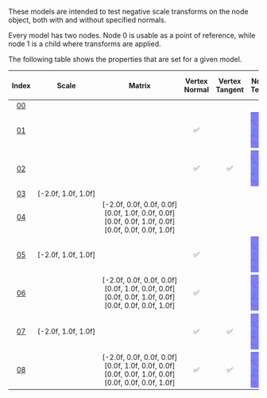 These models are intended to test negative scale transforms on the node object, both with and without specified normals.  

Every model has two nodes. Node 0 is usable as a point of reference, while node 1 is a child where transforms are applied.  

The following table shows the properties that are set for a given model.  


Index | Scale | Matrix | Vertex Normal | Vertex Tangent | Normal Texture | Base Color Texture | Metallic Roughness Texture
:---: | :---: | :---: | :---: | :---: | :---: | :---: | :---:
[00](Node_NegativeScale_00.gltf) |   |   |   |   |   |   |  
[01](Node_NegativeScale_01.gltf) |   |   | :white_check_mark: |   | <img src="Textures/Texture_normal_Nodes.png" height="72" width="72" align="middle"> | <img src="Textures/Texture_baseColor_Nodes.png" height="72" width="72" align="middle"> | <img src="Textures/Texture_metallicRoughness_Nodes.png" height="72" width="72" align="middle">
[02](Node_NegativeScale_02.gltf) |   |   | :white_check_mark: | :white_check_mark: | <img src="Textures/Texture_normal_Nodes.png" height="72" width="72" align="middle"> | <img src="Textures/Texture_baseColor_Nodes.png" height="72" width="72" align="middle"> | <img src="Textures/Texture_metallicRoughness_Nodes.png" height="72" width="72" align="middle">
[03](Node_NegativeScale_03.gltf) | [-2.0f,&nbsp;1.0f,&nbsp;1.0f] |   |   |   |   |   |  
[04](Node_NegativeScale_04.gltf) |   | [-2.0f,&nbsp;0.0f,&nbsp;0.0f,&nbsp;0.0f]<br>[0.0f,&nbsp;1.0f,&nbsp;0.0f,&nbsp;0.0f]<br>[0.0f,&nbsp;0.0f,&nbsp;1.0f,&nbsp;0.0f]<br>[0.0f,&nbsp;0.0f,&nbsp;0.0f,&nbsp;1.0f]<br> |   |   |   |   |  
[05](Node_NegativeScale_05.gltf) | [-2.0f,&nbsp;1.0f,&nbsp;1.0f] |   | :white_check_mark: |   | <img src="Textures/Texture_normal_Nodes.png" height="72" width="72" align="middle"> | <img src="Textures/Texture_baseColor_Nodes.png" height="72" width="72" align="middle"> | <img src="Textures/Texture_metallicRoughness_Nodes.png" height="72" width="72" align="middle">
[06](Node_NegativeScale_06.gltf) |   | [-2.0f,&nbsp;0.0f,&nbsp;0.0f,&nbsp;0.0f]<br>[0.0f,&nbsp;1.0f,&nbsp;0.0f,&nbsp;0.0f]<br>[0.0f,&nbsp;0.0f,&nbsp;1.0f,&nbsp;0.0f]<br>[0.0f,&nbsp;0.0f,&nbsp;0.0f,&nbsp;1.0f]<br> | :white_check_mark: |   | <img src="Textures/Texture_normal_Nodes.png" height="72" width="72" align="middle"> | <img src="Textures/Texture_baseColor_Nodes.png" height="72" width="72" align="middle"> | <img src="Textures/Texture_metallicRoughness_Nodes.png" height="72" width="72" align="middle">
[07](Node_NegativeScale_07.gltf) | [-2.0f,&nbsp;1.0f,&nbsp;1.0f] |   | :white_check_mark: | :white_check_mark: | <img src="Textures/Texture_normal_Nodes.png" height="72" width="72" align="middle"> | <img src="Textures/Texture_baseColor_Nodes.png" height="72" width="72" align="middle"> | <img src="Textures/Texture_metallicRoughness_Nodes.png" height="72" width="72" align="middle">
[08](Node_NegativeScale_08.gltf) |   | [-2.0f,&nbsp;0.0f,&nbsp;0.0f,&nbsp;0.0f]<br>[0.0f,&nbsp;1.0f,&nbsp;0.0f,&nbsp;0.0f]<br>[0.0f,&nbsp;0.0f,&nbsp;1.0f,&nbsp;0.0f]<br>[0.0f,&nbsp;0.0f,&nbsp;0.0f,&nbsp;1.0f]<br> | :white_check_mark: | :white_check_mark: | <img src="Textures/Texture_normal_Nodes.png" height="72" width="72" align="middle"> | <img src="Textures/Texture_baseColor_Nodes.png" height="72" width="72" align="middle"> | <img src="Textures/Texture_metallicRoughness_Nodes.png" height="72" width="72" align="middle">
 
